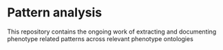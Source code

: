 # Pattern analysis
This repository contains the ongoing work of extracting and documenting phenotype related patterns across relevant phenotype ontologies
